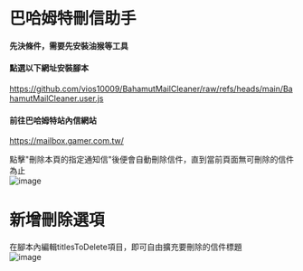 # 巴哈姆特刪信助手
#### 先決條件，需要先安裝油猴等工具
#### 點選以下網址安裝腳本
https://github.com/vios10009/BahamutMailCleaner/raw/refs/heads/main/BahamutMailCleaner.user.js

#### 前往巴哈姆特站內信網站
https://mailbox.gamer.com.tw/

點擊"刪除本頁的指定通知信"後便會自動刪除信件，直到當前頁面無可刪除的信件為止<br/>
![image](https://github.com/user-attachments/assets/da7f351a-60b6-4d1b-8491-cc5933a2b86b)

# 新增刪除選項
在腳本內編輯titlesToDelete項目，即可自由擴充要刪除的信件標題<br/>
![image](https://github.com/user-attachments/assets/c466eeca-c303-4d4c-9ff1-04328fb32407)
